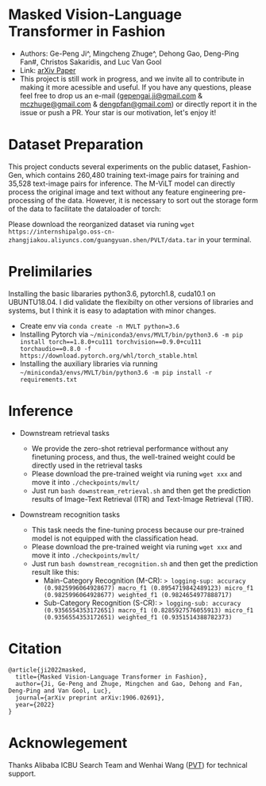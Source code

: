 # Masked Vision-Language Transformer in Fashion

- Authors: Ge-Peng Ji^, Mingcheng Zhuge^, Dehong Gao, Deng-Ping Fan#, Christos Sakaridis, and Luc Van Gool
- Link: [arXiv Paper]()
- This project is still work in progress, and we invite all to contribute in making it more acessible and useful. If you have any questions, please feel free to drop us an e-mail (gepengai.ji@gmail.com & mczhuge@gmail.com & dengpfan@gmail.com) or directly report it in the issue or push a PR. Your star is our motivation, let's enjoy it!

# Dataset Preparation

This project conducts several experiments on the public dataset, Fashion-Gen, which contains 260,480 training text-image pairs for training and 35,528 text-image pairs for inference. The M-ViLT model can directly process the original image and text without any feature engineering pre-processing of the data. However, it is necessary to sort out the storage form of the data to facilitate the dataloader of torch:

Please download the reorganized dataset via runing `wget https://internshipalgo.oss-cn-zhangjiakou.aliyuncs.com/guangyuan.shen/PVLT/data.tar` in your terminal.


# Prelimilaries

Installing the basic libararies python3.6, pytorch1.8, cuda10.1 on UBUNTU18.04. I did validate the flexibilty on other versions of libraries and systems, but I think it is easy to adaptation with minor changes. 
- Create env via `conda create -n MVLT python=3.6`
- Installing Pytorch via `~/miniconda3/envs/MVLT/bin/python3.6 -m pip install torch==1.8.0+cu111 torchvision==0.9.0+cu111 torchaudio==0.8.0 -f https://download.pytorch.org/whl/torch_stable.html`
- Installing the auxiliary libraries via running `~/miniconda3/envs/MVLT/bin/python3.6 -m pip install -r requirements.txt`

# Inference

- Downstream retrieval tasks
  - We provide the zero-shot retrieval performance without any finetuning process, and thus, the well-trained weight could be directly used in the retrieval tasks
  - Please download the pre-trained weight via runing `wget xxx` and move it into `./checkpoints/mvlt/`
  - Just run `bash downstream_retrieval.sh` and then get the prediction results of Image-Text Retrieval (ITR) and Text-Image Retrieval (TIR).

- Downstream recognition tasks
  - This task needs the fine-tuning process because our pre-trained model is not equipped with the classification head.
  - Please download the pre-trained weight via runing `wget xxx` and move it into `./checkpoints/mvlt/`
  - Just run `bash downstream_recognition.sh` and then get the prediction result like this:
    - Main-Category Recognition (M-CR): `> logging-sup: accuracy (0.9825996064928677) macro_f1 (0.8954719842489123) micro_f1 (0.9825996064928677) weighted_f1 (0.9824654977888717)`
    - Sub-Category Recognition (S-CR): `> logging-sub: accuracy (0.9356554353172651) macro_f1 (0.8285927576055913) micro_f1 (0.9356554353172651) weighted_f1 (0.9351514388782373)`

# Citation

    @article{ji2022masked,
      title={Masked Vision-Language Transformer in Fashion},
      author={Ji, Ge-Peng and Zhuge, Mingchen and Gao, Dehong and Fan, Deng-Ping and Van Gool, Luc},
      journal={arXiv preprint arXiv:1906.02691},
      year={2022}
    }

# Acknowlegement

Thanks Alibaba ICBU Search Team and Wenhai Wang ([PVT](https://github.com/whai362/PVT)) for technical support.